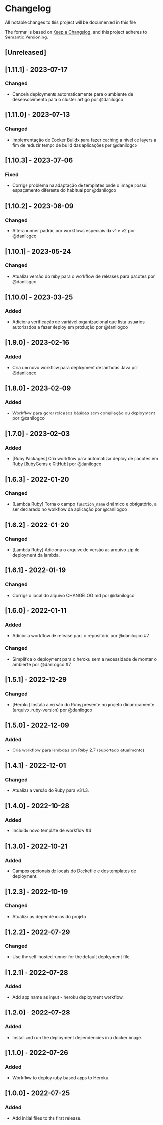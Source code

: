 # Changelog

All notable changes to this project will be documented in this file.

The format is based on [Keep a Changelog](https://keepachangelog.com/en/1.0.0/),
and this project adheres to [Semantic Versioning](https://semver.org/spec/v2.0.0.html).

## [Unreleased]

## [1.11.1] - 2023-07-17

### Changed

- Cancela deployments automaticamente para o ambiente de desenvolvimento para o cluster antigo por @danilogco

## [1.11.0] - 2023-07-13

### Changed

- Implementação de Docker Buildx para fazer caching a nível de layers a fim de reduzir tempo de build das aplicações por @danilogco

## [1.10.3] - 2023-07-06

### Fixed

- Corrige problema na adaptação de templates onde o image possui espaçamento diferente do habitual por @danilogco

## [1.10.2] - 2023-06-09

### Changed

- Altera runner padrão por workflows especiais da v1 e v2 por @danilogco

## [1.10.1] - 2023-05-24

### Changed

- Atualiza versão do ruby para o workflow de releases para pacotes por @danilogco

## [1.10.0] - 2023-03-25

### Added

- Adiciona verificação de variável organizacional que lista usuários autorizados a fazer deploy em produção por @danilogco

## [1.9.0] - 2023-02-16

### Added

- Cria um novo workflow para deployment de lambdas Java por @danilogco

## [1.8.0] - 2023-02-09

### Added

- Workflow para gerar releases básicas sem compilação ou deployment por @danilogco

## [1.7.0] - 2023-02-03

### Added

- [Ruby Packages] Cria workflow para automatizar deploy de pacotes em Ruby [RubyGems e GitHub] por @danilogco

## [1.6.3] - 2022-01-20

### Changed

- [Lambda Ruby] Torna o campo `function_name` dinâmico e obrigatório, a ser declarado no workflow da aplicação por @danilogco

## [1.6.2] - 2022-01-20

### Changed

- [Lambda Ruby] Adiciona o arquivo de versão ao arquivo zip de deployment da lambda.

## [1.6.1] - 2022-01-19

### Changed

- Corrige o local do arquivo CHANGELOG.md por @danilogco

## [1.6.0] - 2022-01-11

### Added

- Adiciona workflow de release para o repositório por @danilogco #7

### Changed

- Simplifica o deployment para o heroku sem a necessidade de montar o ambiente por @danilogco #7

## [1.5.1] - 2022-12-29

### Changed

- [Heroku] Instala a versão do Ruby presente no projeto dinamicamente (arquivo .ruby-version) por @danilogco

## [1.5.0] - 2022-12-09

### Added

- Cria workflow para lambdas em Ruby 2.7 (suportado atualmente)

## [1.4.1] - 2022-12-01

### Changed

- Atualiza a versão do Ruby para v3.1.3.

## [1.4.0] - 2022-10-28

### Added

- Incluído novo template de workflow #4

## [1.3.0] - 2022-10-21

### Added

- Campos opcionais de locais do Dockefile e dos templates de deployment.

## [1.2.3] - 2022-10-19

### Changed

- Atualiza as dependências do projeto

## [1.2.2] - 2022-07-29

### Changed

- Use the self-hosted runner for the default deployment file.

## [1.2.1] - 2022-07-28

### Added

- Add app name as input - heroku deployment workflow.

## [1.2.0] - 2022-07-28

### Added

- Install and run the deployment dependencies in a docker image.

## [1.1.0] - 2022-07-26

### Added

- Workflow to deploy ruby based apps to Heroku.

## [1.0.0] - 2022-07-25

### Added

- Add initial files to the first release.

